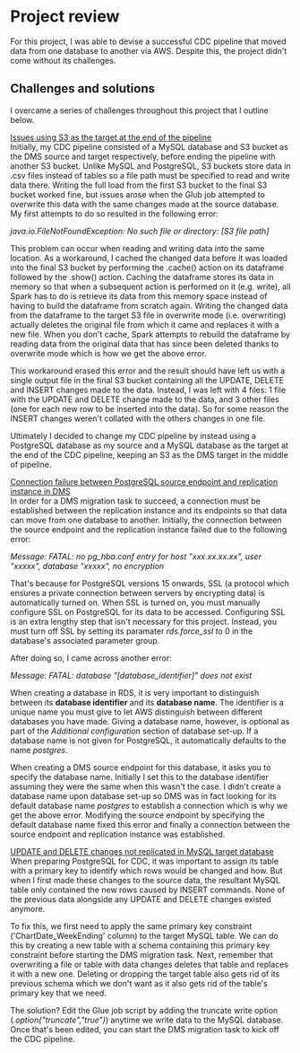 # Project review

For this project, I was able to devise a successful CDC pipeline that moved data from one database to another via AWS. Despite this, the project didn't come without its challenges. 


## Challenges and solutions

I overcame a series of challenges throughout this project that I outline below.

<ins>Issues using S3 as the target at the end of the pipeline</ins>
<br>
Initially, my CDC pipeline consisted of a MySQL database and S3 bucket as the DMS source and target respectively, before ending the pipeline with another S3 bucket. Unlike MySQL and PostgreSQL, S3 buckets store data in .csv files instead of tables so a file path must be specified to read and write data there. Writing the full load from the first S3 bucket to the final S3 bucket worked fine, but issues arose when the Glub job attempted to overwrite this data with the same changes made at the source database. My first attempts to do so resulted in the following error:

<i>java.io.FileNotFoundException: No such file or directory: [S3 file path]</i>

This problem can occur when reading and writing data into the same location. As a workaround, I cached the changed data before it was loaded into the final S3 bucket by performing the .cache() action on its dataframe followed by the .show() action. Caching the dataframe stores its data in memory so that when a subsequent action is performed on it (e.g. write), all Spark has to do is retrieve its data from this memory space instead of having to build the dataframe from scratch again. Writing the changed data from the dataframe to the target S3 file in overwrite mode (i.e. overwriting) actually deletes the original file from which it came and replaces it with a new file. When you don't cache, Spark attempts to rebuild the dataframe by reading data from the original data that has since been deleted thanks to overwrite mode which is how we get the above error. 

This workaround erased this error and the result should have left us with a single output file in the final S3 bucket containing all the UPDATE, DELETE and INSERT changes made to the data. Instead, I was left with 4 files: 1 file with the UPDATE and DELETE change made to the data, and 3 other files (one for each new row to be inserted into the data). So for some reason the INSERT changes weren't collated with the others changes in one file. 

Ultimately I decided to change my CDC pipeline by instead using a PostgreSQL database as my source and a MySQL database as the target at the end of the CDC pipeline, keeping an S3 as the DMS target in the middle of pipeline. 


<ins>Connection failure between PostgreSQL source endpoint and replication instance in DMS</ins>
<br>
In order for a DMS migration task to succeed, a connection must be established between the replication instance and its endpoints so that data can move from one database to another. Initially, the connection between the source endpoint and the replication instance failed due to the following error:

<i>Message: FATAL: no pg_hba.conf entry for host "xxx.xx.xx.xx", user "xxxxx", database "xxxxx", no encryption</i>

That's because for PostgreSQL versions 15 onwards, SSL (a protocol which ensures a private connection between servers by encrypting data) is automatically turned on. When SSL is turned on, you must manually configure SSL on PostgreSQL for its data to be accessed. Configuring SSL is an extra lengthy step that isn't necessary for this project. Instead, you must turn off SSL by setting its paramater <i>rds.force_ssl</i> to 0 in the database's associated parameter group.

After doing so, I came across another error:

<i>Message: FATAL: database "[database_identifier]" does not exist</i>

When creating a database in RDS, it is very important to distinguish between its <b>database identifier</b> and its <b>database name</b>. The identifier is a unique name you must give to let AWS distinguish between different databases you have made. Giving a database name, however, is optional as part of the <i>Additional configuration</i> section of database set-up. If a database name is not given for PostgreSQL, it automatically defaults to the name <i>postgres</i>.

When creating a DMS source endpoint for this database, it asks you to specify the database name. Initially I set this to the database identifier assuming they were the same when this wasn't the case. I didn't create a database name upon database set-up so DMS was in fact looking for its default database name <i>postgres</i> to establish a connection which is why we get the above error. Modifying the source endpoint by specifying the default database name fixed this error and finally a connection between the source endpoint and replication instance was established. 


<ins>UPDATE and DELETE changes not replicated in MySQL target database</ins>
<br>
When preparing PostgreSQL for CDC, it was important to assign its table with a primary key to identify which rows would be changed and how. But when I first made these changes to the source data, the resultant MySQL table only contained the new rows caused by INSERT commands. None of the previous data alongside any UPDATE and DELETE changes existed anymore.

To fix this, we first need to apply the same primary key constraint ('ChartDate_WeekEnding' column) to the target MySQL table. We can do this by creating a new table with a schema containing this primary key constraint before starting the DMS migration task. Next, remember that overwriting a file or table with data changes deletes that table and replaces it with a new one. Deleting or dropping the target table also gets rid of its previous schema which we don't want as it also gets rid of the table's primary key that we need.

The solution? Edit the Glue job script by adding the truncate write option (<i>.option("truncate","true")</i>) anytime we write data to the MySQL database. Once that's been edited, you can start the DMS migration task to kick off the CDC pipeline. 




